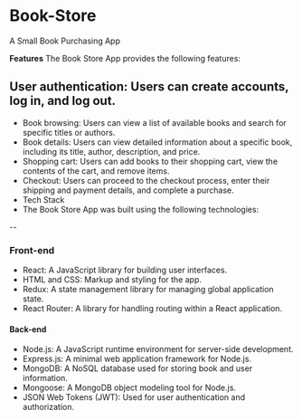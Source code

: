 # Book-Store

A Small Book Purchasing App

 **Features**
The Book Store App provides the following features:

## User authentication: Users can create accounts, log in, and log out.
- Book browsing: Users can view a list of available books and search for specific titles or authors.
- Book details: Users can view detailed information about a specific book, including its title, author, description, and price.
- Shopping cart: Users can add books to their shopping cart, view the contents of the cart, and remove items.
- Checkout: Users can proceed to the checkout process, enter their shipping and payment details, and complete a purchase.
- Tech Stack
- The Book Store App was built using the following technologies:

--

### Front-end
- React: A JavaScript library for building user interfaces.
- HTML and CSS: Markup and styling for the app.
- Redux: A state management library for managing global application state.
- React Router: A library for handling routing within a React application.
#### Back-end
- Node.js: A JavaScript runtime environment for server-side development.
- Express.js: A minimal web application framework for Node.js.
- MongoDB: A NoSQL database used for storing book and user information.
- Mongoose: A MongoDB object modeling tool for Node.js.
- JSON Web Tokens (JWT): Used for user authentication and authorization.
